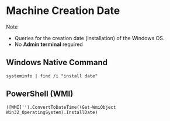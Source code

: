 # Machine Creation Date

> [!NOTE]
> - Queries for the creation date (installation) of the Windows OS.
> - No **Admin terminal** required

## Windows Native Command
```
systeminfo | find /i "install date"
```

## PowerShell (WMI)
```
([WMI]'').ConvertToDateTime((Get-WmiObject Win32_OperatingSystem).InstallDate)
```
